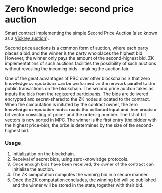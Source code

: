 # Zero Knowledge: second price auction

Smart contract implementing the simple Second Price Auction (also known as a [Vickrey auction](https://en.wikipedia.org/wiki/Vickrey_auction)).

Second price auctions is a common form of auction, where each party places a bid, and the
winner is the party who places the highest bid. However, the winner only pays the amount of the
second-highest bid. 
ZK implementations of such auctions facilities the possibility of such
auctions without revealing the incoming bids - making the auction fair.

One of the great advantages of PBC over other blockchains is that zero knowledge computations can be performed on the
network parallel to the public transactions on the blockchain. The second price auction takes as inputs the bids from
the registered participants. The bids are delivered encrypted and secret-shared to the ZK nodes allocated to the contract.
When the computation is initiated by the contract owner, the zero knowledge computation nodes reads the collected input
and then create a bit vector consisting of prices and the ordering number. The list of bit vectors is now sorted in MPC. 
The winner is the first entry (the bidder with the highest price-bid), 
the price is determined by the size of the second-highest bid.

### Usage

1. Initialization on the blockchain.
2. Receival of secret bids, using zero-knowledge protocols.
3. Once enough bids have been received, the owner of the contract can initialize the auction.
4. The ZK computation computes the winning bid in a secure manner.
5. Once the ZK computation concludes, the winning bid will be published and the winner will be
   stored in the state, together with their bid.
